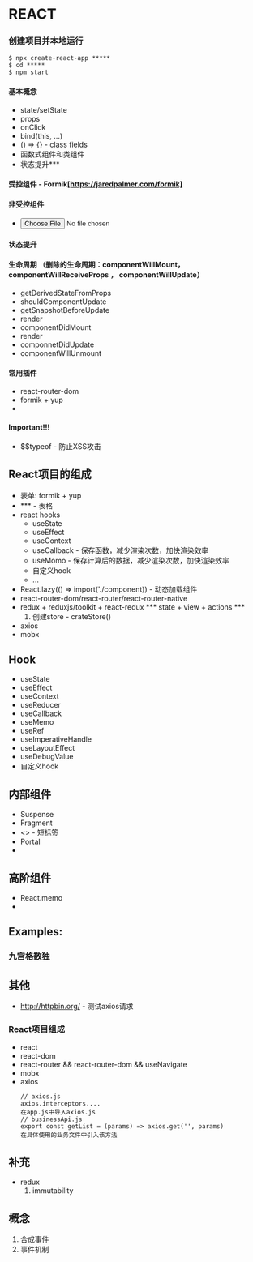 # REACT

### 创建项目并本地运行
  ```
  $ npx create-react-app *****
  $ cd *****
  $ npm start
  ```

#### 基本概念
  + state/setState
  + props
  + onClick
  + bind(this, ...)
  + () => {} - class fields
  + 函数式组件和类组件
  + 状态提升***

#### 受控组件 - Formik[https://jaredpalmer.com/formik]
#### 非受控组件
  + <input type="file"/>
#### 状态提升

#### 生命周期 （删除的生命周期：componentWillMount，componentWillReceiveProps ， componentWillUpdate）
+ getDerivedStateFromProps
+ shouldComponentUpdate
+ getSnapshotBeforeUpdate
+ render
+ componentDidMount
+ render
+ componnetDidUpdate
+ componentWillUnmount

#### 常用插件
+ react-router-dom
+ formik + yup
+ 

#### Important!!!
+ $$typeof - 防止XSS攻击

## React项目的组成
  + 表单: formik + yup 
  + *** - 表格
  + react hooks
    + useState
    + useEffect
    + useContext
    + useCallback - 保存函数，减少渲染次数，加快渲染效率
    + useMomo - 保存计算后的数据，减少渲染次数，加快渲染效率
    + 自定义hook
    + ...
  + React.lazy(() => import('./component)) - 动态加载组件
  + react-router-dom/react-router/react-router-native
  + redux + reduxjs/toolkit + react-redux
    *** state + view + actions ***
    1. 创建store - crateStore()
  + axios
  + mobx

## Hook
  + useState
  + useEffect
  + useContext
  + useReducer
  + useCallback
  + useMemo
  + useRef
  + useImperativeHandle
  + useLayoutEffect
  + useDebugValue
  + 自定义hook

## 内部组件
+ Suspense
+ Fragment
+ <> - 短标签
+ Portal
+ 

## 高阶组件
+ React.memo
+ 

## Examples:
### 九宫格数独

## 其他
+ http://httpbin.org/ - 测试axios请求

### React项目组成
+ react
+ react-dom
+ react-router && react-router-dom && useNavigate 
+ mobx
+ axios
  ```
  // axios.js
  axios.interceptors....
  在app.js中导入axios.js
  // businessApi.js
  export const getList = (params) => axios.get('', params)
  在具体使用的业务文件中引入该方法
  ```


## 补充
+ redux
  1. immutability

## 概念
  1. 合成事件
  2. 事件机制